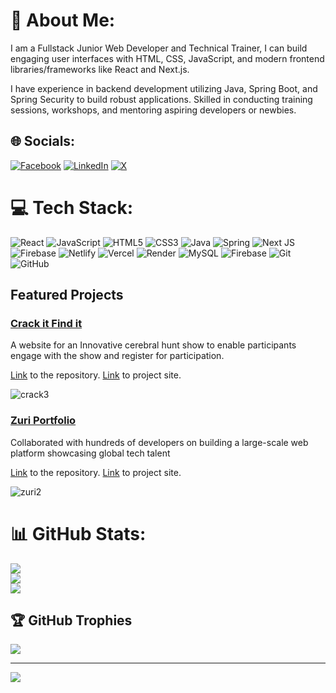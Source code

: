 # 💫 About Me:
I am a Fullstack Junior Web Developer and Technical Trainer, I can build engaging user interfaces with HTML, CSS, JavaScript, and modern frontend libraries/frameworks like React and Next.js. 

I have experience in backend development utilizing Java, Spring Boot, and Spring Security to build robust applications. Skilled in conducting training sessions, workshops, and mentoring aspiring developers or newbies.


## 🌐 Socials:
[![Facebook](https://img.shields.io/badge/Facebook-%231877F2.svg?logo=Facebook&logoColor=white)](https://facebook.com/ubawike.chinecherem) [![LinkedIn](https://img.shields.io/badge/LinkedIn-%230077B5.svg?logo=linkedin&logoColor=white)](https://linkedin.com/in/chinecherem-ubawike) [![X](https://img.shields.io/badge/X-black.svg?logo=X&logoColor=white)](https://x.com/CUbawike) 

# 💻 Tech Stack:
![React](https://img.shields.io/badge/react-%2320232a.svg?style=for-the-badge&logo=react&logoColor=%2361DAFB) ![JavaScript](https://img.shields.io/badge/javascript-%23323330.svg?style=for-the-badge&logo=javascript&logoColor=%23F7DF1E) ![HTML5](https://img.shields.io/badge/html5-%23E34F26.svg?style=for-the-badge&logo=html5&logoColor=white) ![CSS3](https://img.shields.io/badge/css3-%231572B6.svg?style=for-the-badge&logo=css3&logoColor=white) ![Java](https://img.shields.io/badge/java-%23ED8B00.svg?style=for-the-badge&logo=openjdk&logoColor=white) ![Spring](https://img.shields.io/badge/spring-%236DB33F.svg?style=for-the-badge&logo=spring&logoColor=white) ![Next JS](https://img.shields.io/badge/Next-black?style=for-the-badge&logo=next.js&logoColor=white) ![Firebase](https://img.shields.io/badge/firebase-%23039BE5.svg?style=for-the-badge&logo=firebase) ![Netlify](https://img.shields.io/badge/netlify-%23000000.svg?style=for-the-badge&logo=netlify&logoColor=#00C7B7) ![Vercel](https://img.shields.io/badge/vercel-%23000000.svg?style=for-the-badge&logo=vercel&logoColor=white) ![Render](https://img.shields.io/badge/Render-%46E3B7.svg?style=for-the-badge&logo=render&logoColor=white) ![MySQL](https://img.shields.io/badge/mysql-4479A1.svg?style=for-the-badge&logo=mysql&logoColor=white) ![Firebase](https://img.shields.io/badge/firebase-a08021?style=for-the-badge&logo=firebase&logoColor=ffcd34) ![Git](https://img.shields.io/badge/git-%23F05033.svg?style=for-the-badge&logo=git&logoColor=white) ![GitHub](https://img.shields.io/badge/github-%23121011.svg?style=for-the-badge&logo=github&logoColor=white)

## Featured Projects
### [Crack it Find it](https://github.com/Neche-Stephen/Crack_it)
A website for an Innovative cerebral hunt show to enable participants engage with the show and register for participation.

[Link](https://github.com/Neche-Stephen/Crack_it) to the repository. [Link](https://crackitfindit.com/) to project site.

![crack3](https://github.com/Neche-Stephen/Neche-Stephen/assets/61988607/00409c4e-5496-4af1-8a60-c5cfa289505b)

### [Zuri Portfolio](https://github.com/hngx-org/zuriportfolio-frontend)
Collaborated with hundreds of developers on building a large-scale web platform showcasing global tech talent

[Link](https://github.com/hngx-org/zuriportfolio-frontend) to the repository. [Link](https://zuriportfolio.vercel.app/) to project site.

![zuri2](https://github.com/Neche-Stephen/Neche-Stephen/assets/61988607/9dcffb60-7c64-41ca-8b88-e4c6045ff03e)


# 📊 GitHub Stats:
![](https://github-readme-stats.vercel.app/api?username=Neche-Stephen&theme=dark&hide_border=false&include_all_commits=true&count_private=false)<br/>
![](https://github-readme-streak-stats.herokuapp.com/?user=Neche-Stephen&theme=dark&hide_border=false)<br/>
![](https://github-readme-stats.vercel.app/api/top-langs/?username=Neche-Stephen&theme=dark&hide_border=false&include_all_commits=true&count_private=false&layout=compact)

## 🏆 GitHub Trophies
![](https://github-profile-trophy.vercel.app/?username=Neche-Stephen&theme=radical&no-frame=false&no-bg=true&margin-w=4)

---
[![](https://visitcount.itsvg.in/api?id=Neche-Stephen&icon=0&color=0)](https://visitcount.itsvg.in)
